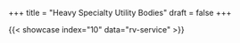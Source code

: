 +++
title = "Heavy Specialty Utility Bodies"
draft = false
+++





{{< showcase index="10" data="rv-service" >}}